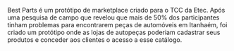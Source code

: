 Best Parts é um protótipo de marketplace criado para o TCC da Etec.
Após uma pesquisa de campo que revelou que mais de 50% dos participantes tinham problemas para encontrarem
peças de automóveis em Itanhaém, foi criado um protótipo onde as lojas de autopeças poderiam cadastrar seus produtos
e conceder aos clientes o acesso a esse catálogo.